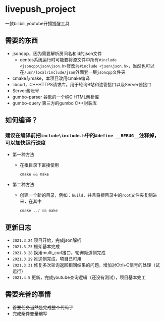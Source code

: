 # livepush_project
 一款bilibili,youtube开播提醒工具

需要的东西
--------

* jsoncpp，因为需要解析房间名和id的json文件
  * centos系统运行时可能要将源文件中所有```#include <jsoncpp\json\json.h>```修改为```#include <json\json.h>```，当然也可以在```/usr/local/include/json```外面套一层```jsoncpp```文件夹
* cmake与make，本项目改用cmake编译
* libcurl，C\+\+HTTPS请求库，用于轮询B站和油管接口以及Server酱接口
* Server酱账号
* gumbo-parser 谷歌的一个纯C HTML解析库
* gumbo-query 第三方的gumbo C++封装库

如何编译？
--------

### 建议在编译前把```include\include.h```中的```#define __BEBUG__```注释掉，可以加快运行速度


* 第一种方法
    - 在根目录下直接使用
        ```C++
        cmake && make
        ```

* 第二种方法
    - 创建一个新的目录，例如：`build`，并且将根目录中的`root`文件夹复制进来，在其中
        ```C++
        cmake ../ && make
        ```

更新日志
-------

- `2021.3.24` 项目开始，完成json解析
- `2021.3.25` 框架基本完成
- `2021.3.28` 换用multi_curl接口，轮询频道侧完成
- `2021.3.29` 推送侧完成，项目已可用
- `2021.3.31` 修复多次轮询返回相同结果的问题，增加对Ctrl+C信号的处理（试运行）
- `2021.4.5` 更新，完成youtube查询逻辑（还没有测试），项目基本完工

需要完善的事情
-------

* ~~首要任务当然是完成整个代码了~~
* ~~完成条件变量编写~~

